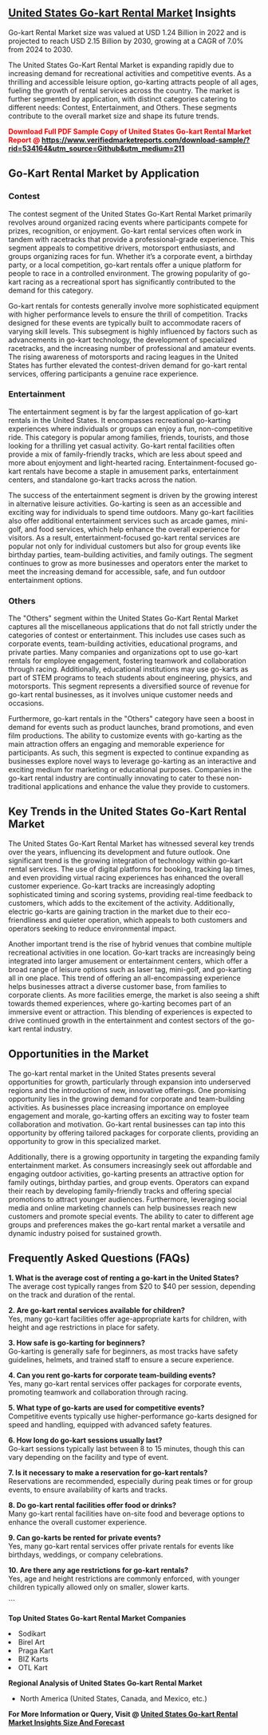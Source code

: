 <h2><a href="https://www.verifiedmarketreports.com/download-sample/?rid=534164&amp;utm_source=Github&amp;utm_medium=211" target="_blank">United States Go-kart Rental Market</a> Insights</h2><p>Go-kart Rental Market size was valued at USD 1.24 Billion in 2022 and is projected to reach USD 2.15 Billion by 2030, growing at a CAGR of 7.0% from 2024 to 2030.</p><p><p>The United States Go-Kart Rental Market is expanding rapidly due to increasing demand for recreational activities and competitive events. As a thrilling and accessible leisure option, go-karting attracts people of all ages, fueling the growth of rental services across the country. The market is further segmented by application, with distinct categories catering to different needs: Contest, Entertainment, and Others. These segments contribute to the overall market size and shape its future trends. <strong><p><span class=""><span style="color: #ff0000;"><strong>Download Full PDF Sample Copy of United States Go-kart Rental Market Report</strong> @ </span><a href="https://www.verifiedmarketreports.com/download-sample/?rid=534164&amp;utm_source=Github&amp;utm_medium=211" target="_blank">https://www.verifiedmarketreports.com/download-sample/?rid=534164&amp;utm_source=Github&amp;utm_medium=211</a></span></p></strong></p><h2>Go-Kart Rental Market by Application</h2><h3>Contest</h3><p>The contest segment of the United States Go-Kart Rental Market primarily revolves around organized racing events where participants compete for prizes, recognition, or enjoyment. Go-kart rental services often work in tandem with racetracks that provide a professional-grade experience. This segment appeals to competitive drivers, motorsport enthusiasts, and groups organizing races for fun. Whether it’s a corporate event, a birthday party, or a local competition, go-kart rentals offer a unique platform for people to race in a controlled environment. The growing popularity of go-kart racing as a recreational sport has significantly contributed to the demand for this category.</p><p>Go-kart rentals for contests generally involve more sophisticated equipment with higher performance levels to ensure the thrill of competition. Tracks designed for these events are typically built to accommodate racers of varying skill levels. This subsegment is highly influenced by factors such as advancements in go-kart technology, the development of specialized racetracks, and the increasing number of professional and amateur events. The rising awareness of motorsports and racing leagues in the United States has further elevated the contest-driven demand for go-kart rental services, offering participants a genuine race experience.</p><h3>Entertainment</h3><p>The entertainment segment is by far the largest application of go-kart rentals in the United States. It encompasses recreational go-karting experiences where individuals or groups can enjoy a fun, non-competitive ride. This category is popular among families, friends, tourists, and those looking for a thrilling yet casual activity. Go-kart rental facilities often provide a mix of family-friendly tracks, which are less about speed and more about enjoyment and light-hearted racing. Entertainment-focused go-kart rentals have become a staple in amusement parks, entertainment centers, and standalone go-kart tracks across the nation.</p><p>The success of the entertainment segment is driven by the growing interest in alternative leisure activities. Go-karting is seen as an accessible and exciting way for individuals to spend time outdoors. Many go-kart facilities also offer additional entertainment services such as arcade games, mini-golf, and food services, which help enhance the overall experience for visitors. As a result, entertainment-focused go-kart rental services are popular not only for individual customers but also for group events like birthday parties, team-building activities, and family outings. The segment continues to grow as more businesses and operators enter the market to meet the increasing demand for accessible, safe, and fun outdoor entertainment options.</p><h3>Others</h3><p>The "Others" segment within the United States Go-Kart Rental Market captures all the miscellaneous applications that do not fall strictly under the categories of contest or entertainment. This includes use cases such as corporate events, team-building activities, educational programs, and private parties. Many companies and organizations opt to use go-kart rentals for employee engagement, fostering teamwork and collaboration through racing. Additionally, educational institutions may use go-karts as part of STEM programs to teach students about engineering, physics, and motorsports. This segment represents a diversified source of revenue for go-kart rental businesses, as it involves unique customer needs and occasions.</p><p>Furthermore, go-kart rentals in the "Others" category have seen a boost in demand for events such as product launches, brand promotions, and even film productions. The ability to customize events with go-karting as the main attraction offers an engaging and memorable experience for participants. As such, this segment is expected to continue expanding as businesses explore novel ways to leverage go-karting as an interactive and exciting medium for marketing or educational purposes. Companies in the go-kart rental industry are continually innovating to cater to these non-traditional applications and enhance the value they provide to customers.</p><h2>Key Trends in the United States Go-Kart Rental Market</h2><p>The United States Go-Kart Rental Market has witnessed several key trends over the years, influencing its development and future outlook. One significant trend is the growing integration of technology within go-kart rental services. The use of digital platforms for booking, tracking lap times, and even providing virtual racing experiences has enhanced the overall customer experience. Go-kart tracks are increasingly adopting sophisticated timing and scoring systems, providing real-time feedback to customers, which adds to the excitement of the activity. Additionally, electric go-karts are gaining traction in the market due to their eco-friendliness and quieter operation, which appeals to both customers and operators seeking to reduce environmental impact.</p><p>Another important trend is the rise of hybrid venues that combine multiple recreational activities in one location. Go-kart tracks are increasingly being integrated into larger amusement or entertainment centers, which offer a broad range of leisure options such as laser tag, mini-golf, and go-karting all in one place. This trend of offering an all-encompassing experience helps businesses attract a diverse customer base, from families to corporate clients. As more facilities emerge, the market is also seeing a shift towards themed experiences, where go-karting becomes part of an immersive event or attraction. This blending of experiences is expected to drive continued growth in the entertainment and contest sectors of the go-kart rental industry.</p><h2>Opportunities in the Market</h2><p>The go-kart rental market in the United States presents several opportunities for growth, particularly through expansion into underserved regions and the introduction of new, innovative offerings. One promising opportunity lies in the growing demand for corporate and team-building activities. As businesses place increasing importance on employee engagement and morale, go-karting offers an exciting way to foster team collaboration and motivation. Go-kart rental businesses can tap into this opportunity by offering tailored packages for corporate clients, providing an opportunity to grow in this specialized market.</p><p>Additionally, there is a growing opportunity in targeting the expanding family entertainment market. As consumers increasingly seek out affordable and engaging outdoor activities, go-karting presents an attractive option for family outings, birthday parties, and group events. Operators can expand their reach by developing family-friendly tracks and offering special promotions to attract younger audiences. Furthermore, leveraging social media and online marketing channels can help businesses reach new customers and promote special events. The ability to cater to different age groups and preferences makes the go-kart rental market a versatile and dynamic industry poised for sustained growth.</p><h2>Frequently Asked Questions (FAQs)</h2><p><strong>1. What is the average cost of renting a go-kart in the United States?</strong><br> The average cost typically ranges from $20 to $40 per session, depending on the track and duration of the rental.</p><p><strong>2. Are go-kart rental services available for children?</strong><br> Yes, many go-kart facilities offer age-appropriate karts for children, with height and age restrictions in place for safety.</p><p><strong>3. How safe is go-karting for beginners?</strong><br> Go-karting is generally safe for beginners, as most tracks have safety guidelines, helmets, and trained staff to ensure a secure experience.</p><p><strong>4. Can you rent go-karts for corporate team-building events?</strong><br> Yes, many go-kart rental services offer packages for corporate events, promoting teamwork and collaboration through racing.</p><p><strong>5. What type of go-karts are used for competitive events?</strong><br> Competitive events typically use higher-performance go-karts designed for speed and handling, equipped with advanced safety features.</p><p><strong>6. How long do go-kart sessions usually last?</strong><br> Go-kart sessions typically last between 8 to 15 minutes, though this can vary depending on the facility and type of event.</p><p><strong>7. Is it necessary to make a reservation for go-kart rentals?</strong><br> Reservations are recommended, especially during peak times or for group events, to ensure availability of karts and tracks.</p><p><strong>8. Do go-kart rental facilities offer food or drinks?</strong><br> Many go-kart rental facilities have on-site food and beverage options to enhance the overall customer experience.</p><p><strong>9. Can go-karts be rented for private events?</strong><br> Yes, many go-kart rental services offer private rentals for events like birthdays, weddings, or company celebrations.</p><p><strong>10. Are there any age restrictions for go-kart rentals?</strong><br> Yes, age and height restrictions are commonly enforced, with younger children typically allowed only on smaller, slower karts.</p>```</p><p><strong>Top United States Go-kart Rental Market Companies</strong></p><div data-test-id=""><p><li>Sodikart</li><li> Birel Art</li><li> Praga Kart</li><li> BIZ Karts</li><li> OTL Kart</li></p><div><strong>Regional Analysis of&nbsp;United States Go-kart Rental Market</strong></div><ul><li dir="ltr"><p dir="ltr">North America&nbsp;(United States, Canada, and Mexico, etc.)</p></li></ul><p><strong>For More Information or Query, Visit @&nbsp;</strong><strong><a href="https://www.verifiedmarketreports.com/product/go-kart-rental-market/?utm_source=Github&amp;utm_medium=211" target="_blank">United States Go-kart Rental Market Insights Size And Forecast</a></strong></p></div>
